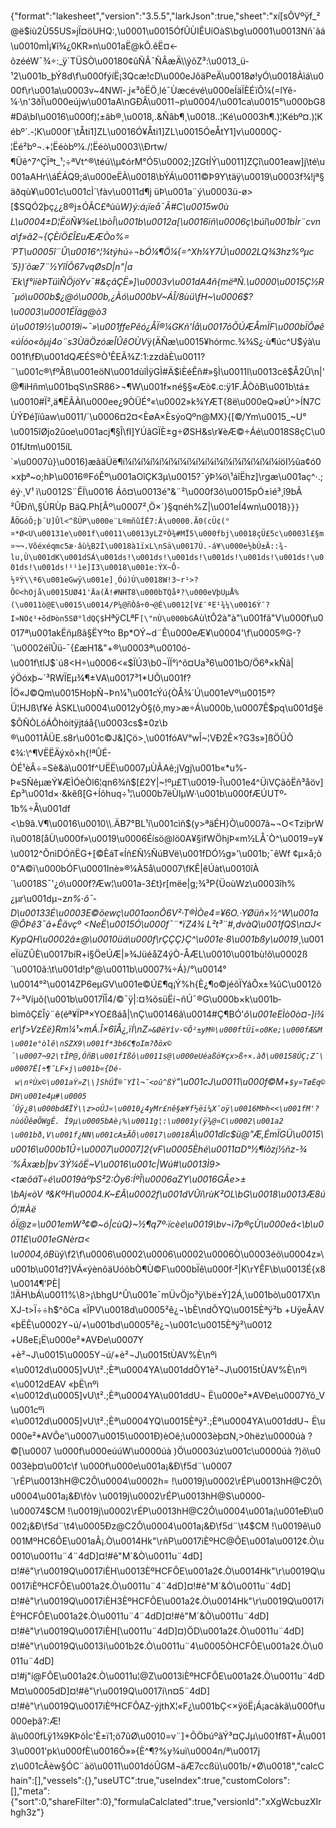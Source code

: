 {"format":"lakesheet","version":"3.5.5","larkJson":true,"sheet":"xí[sÔVºÿf_²@ë$iù2Ù55US»jÏ¤öUHQ:,\u0001\u0015ÓfÛÙIÊUíOàS\bg\u0001\u0013Nñ`ãá\u0010mÌ¡¥î¾¿0KR»­n\u001aË@kÕ.êË¤<-õzééW¯¾÷:_ÿ`TÜSÒ\u00180¢ûÑÂ¯ÑÂæÄ\\ýõZ³:\u0013_ü­¹2\u001b_þÝ8d\f\u000fýíË¡3Qcæ!cD\u000eJôäPeÄ\u0018ø!yÓ\u0018Àìá\u000f\r\u001a\u0003v~4NWî-¸j«³òËÖ¸lé¯Ùæcévé\u000eÍäÏÈÉïÕ¼(=lYê-¼·\n'3ðÏ\u000eújw\u001aA\nGÐÂ\u0011¬p\u0004/\u001ca\u0015°\u000bG8#Dá\bl\u0016\u000f)¦±âb®¸\u0018,.&Ñâb¶¸\u0018..¦Ké\u0003h¶.)¦Kébº¤.)¦Kébº´.-¦K\u000f`\tÅti1]ZL\u0016Ó¥Åti1]ZL\u0015ÓeÅtY1]v\u0000Ç-¦Ëé²bº¬.+¦Ëéòbº¼./¦Ëéò\u0003\\Ðrtw/¶Üê^7^ÇÏªt_¹;÷ªVt^®\téú\\µ¢órM°Ó5\u0002;]ZGtÍÝ\u0011]ZÇî\u001eaw]j\té\u001aAHr\\áÉÁQ9;á\u000eËÀ\u0018\bÝÁ\u0011©Þ9Y\täÿ\u0019\u0003f¾!jª§äðqù¥\u001c\u001cÌ`\fàv\u0011d¶j üÞ\u001a¨ý\u0003ü-ø>[$SQÓ2þç¿¿8®j±ÓÃC£ªúú*W}ý:á¡ïeå¯­Ã#C\u0015w0ù L\u0004±D¦ËöÑ¥¾eL\bòÎ\u001b\u0012a[\u0016ïñ\u0006ç\búî\u001bÌr¨cvna\f»ã2¬{ÇÈíÖ£Î£uÆÆÒo%=´PT\u0005î¨Û\u0016^¦¾týhú÷¬bÓ¼¶Ö¼{=^Xh¼Y7Ú\u0002LQ¾3hz%ºµc´5})´õæ7¨½YîÍÕ67vqØsD|n\"|a´Ek\f°ìíèÞTüìÑÖjöYv¯#&çâÇË­»]\u0003v\u001dA4ñ{mëªÑ.\u0000\u0015Ç½R¯µó\u000b$¿@ó\u000b,¿Àó\u000bV~ÁÎ/8ùü\fH~\u0006$?\u0003\u0001ÉÏäg@ò3 ù\u0019½\u0019ì~¯»\u001ffePêó¿ÅÏ®¼­GKñ'Íå\u0017õÕÚÆÅmÏF\u000bÏÔøê«úÍóo«õµj4o¨s3ÙäÖzóæÎÛêOÙV*ÿ(ÄÑæ\u0015¥hórmc.¾¾S¿·ù¶úc^U$ýà\u001f\fÐ\u001dQÆÉS®Ò¹ÊEÃ¾Z:1:zzdàÈ\u0011?¨\u001c®\fºÃß\u001eöN\u001dùîÌÿGÌ#Ä$ìÈéÊñ#»§Ì\u0011l\u0013cê$Å2Û\n|'@¶iHñm\u001bqS\nSR86>¬¶W\u001f×né§§«Æò¢.c:ÿ1F.ÅÒõB\u001b\tá±\u0010#Ï²,ä¶ËÃÀI\u000ee¿9ÒÜÉ°«\u0002»k¾YÆT{8ë\u000eQ»øÚ^>ÍN7CÙÝÐé]ïûaw\u0011/­´\u0006¤2¤<ÈøA×ÈsýoQºn@MX}{[©/Ym\u0015_~U°\u0015îØjo2ûoe\u001acj¶§Î\fl]YÚãGÏÈ±g÷ØSH&s\r¥èÆ©÷Áé\u0018S8çC\u001fJtm\u0015íL´»\u0007û}\u0016)æãäÜë¶í¼í¼í¼í¼í¼í¼í¼í¼í¼í¼í¼í¼í¼í¼í¼í¼í¼íöI½ûa¢ó0×xþª~o;hÞ\u0016®FóÊº\u001aOîÇK3µ\u0015?¯ýÞ¼ö\\¹áîËhz]\rgæ\u001aç^·.;éý·¸V¹ ì\u0012S¨ÊÏ\u0016 Áô¤\u0013é\"&¨²\u000f3ô\u0015pÓ±ìé³¸î9bÂ²ÛÐñ\\,§ÙRÙp BäQ.Ph[Âº\u0007²¸Ö×´}§qnéh%Z|\u001e­Í4wn\u0018`}`}`}ÅÖGóÖ;þ´U]Ûl<^ßÜP\u000e¨L®mñûÍË7:Â\u0000.Ã0(cÜ¢(°¤*Ø<U\u00131e\u001f\u0011\u0013yLZºÒ¾#MÏ5\u000fbj\u0018çÜ£5c\u0003l£§m¤¬¬.Võéxéqmc5æ·âù¼B2Í\u0018à1ïxL\nSä\u0017Ú.-á¥\u000e½bÚ±Ä::¾-lu,Ù\u001dK\u001dSÁ\u001ds!\u001ds!\u001ds!\u001ds!\u001ds!\u001ds!\u001ds!\u001ds!¹¹ìe]I3\u0018\u001e:ÝX~Ô­½ºÝ\\ª6\u001eGwÿ\u001e]¸Óú)Ú\u0018W!3~r¹>?Õ©<hOjå\u0015UØ41'Äa(Ä!#NHT8\u000bTQåª?\u000eVþUµÅ%(\u0011ò@E\u0015\u0014/P¼@ñÒâ÷0¬@É\u0012[V£¨ªE¹¾¼\u0016­Ý¯?I»NO¢¹+õdÞòn5SØ°ldQÇ$`HªÿCLªF`[\"nÙ\u000bG`Aù\tÔ2à\"à\"\u001fã\"V\u000f\u0017ª\u001akËñµßã§ËYºto Bp*OÝ~d¨Ê\u000eÆ¥\u0004'\f\u0005®G-?´\u0002éîÛü-¯{£æH1&\"+®\u0003ª\u0010ó-\u001f\tIJ$`ú8<H÷\u0006<«$ÏÚ3\b0¬ÏÏ°ì^õ¤Ua³6\u001bO/Ö6ª×kÑâ|ýÖóxþ~´³RWÏEµ¾¶±VA\u0017³1*UÕ\u001f?ÎÖ«J©Qm\u0015HoþÑ¬Þn¼¹\u001cÝú{ÒÅ¾´Ú\u001eVº\u0015ª?Ü¦HJß\f¥é ÀSKL\u0004\u0012yÒ§(ô¸my>æ÷Á\u000b,\u0007Ê$pq\u001d§ë$ÕÑÒLóÁÕhòitÿjtáå{\u0003cs$±0z\b®\u0011ÃÜE.s8r\u001c©J&]Çö>¸\u001fóAV°wÎ~¦VÐ2Ê×?G3s»]ßÖÜÔ¢¾:\\^¶VËËÄýxõ×h{!ªÛÉ-ÒÉ¹èÂ÷=Sè&à\u001f^UËË\u0007µÙÃAê;jVgj\u001b«*u%­Þ«SÑêµæÝ¥ÆÌÓèÒl6¦qn6¾ñ$[£2Y|~!ºµ£T\u0019-Î\u001e­4^ÜiVÇãõËñ³åöv]£p³\u001d×·&kêß[G+Íõhuq÷¹¦\u000b7ëÙlµW·\u001b\u000fÆÚU­Tº­1b%÷Å\u001df<\b9â.V¶\u0016\u0010\\.ÄB7°BL¹í\u001cìñ$(y>ªäÉH}Ò\u0007â~¬O<TziþrWi\u0018[åÙ\u000f»\u0019\u0006Éísö@lö0A¥§ìfWÖhjÞ«m½LÅ´Ò^\u0019=y¥\u0012^ÕnìDÓñËG+[©ÈáT«Íñ£Ñ½ÑúBVë\u001fDÓ½g»'\u001b;¯êWf ¢µ×å;ò0\"A©ï\u000bÓF\u0001Inè»®¼À5å\u0007\fKÊ|êÚàt\u0010îÀ´\u0018S¯'¿ó\u000f?Æw¦\u001a-3£t}r[mëe|g;¾³P{ÜoùWz\u0003îh%¿µr\u001dµ¬z_n%·ô¯­D\u00133É\u0003E©õewç\u001aonÔ6V²·T®ÌÒe4=¥6O.·YØüñ×½^W\u001a@ÔÞê3¯â+Êãvçº <NeË\u0015Ó\u000f¯¨*ïZ4¾ L²t³¨#,dvàQ\u001fQS\n¤J<KypQH\u0002â±@\u0010üá\u000f\rÇÇÇ}Ç^\u001e·8\u001bßy\u0019_¸\u001eÏüZÛÈ\u0017bíR+i§ÖeÚÆ|»¾JüéåZ4ýÒ-ÅÆL\u0010\u001bù!õ\u0002ß´\u0010ã:\t\u001d!p°@\u0011b\u0007¾÷Á}/°\u0014°\u0014°²\u0014ZP6eµGV\u001e©Ú£¶q¡Ý%h{È¿¶o©jéõÏYáÔx±¾ûC\u0012õ7÷³Víµô(\u001b\u0017ÏÎ4/©¯ÿ|:¤¾õsüËí¬ñÚ¯®G\u000b×k\u001b­bìmõÇ£Îý¨ê(éª¥ÏPª×YO£ßáå|\nÇ\u00146ã\u0014#Ç¶BÓ'*ô\u001eEÌò0ò¤-]i¾er\f>Vz£ë}Rm¼¹×mÁ.Î×6îÅ¿,ïÍ\nZ`»&ØëYîv·©Õ²±yM®\u000ftÜï«o0Ke;\u000fÆ&M\u001e°òlê\nSZX9\u001f*3b6C¶oIm?ðöx©´\u0007¬92\tÎP@,ÓñB\u001fIßô\u0011s@\u000eUéaßö¥çx>ß÷×.àð\u00158ÚÇ;Z¯\u0007Ë[÷¶¯LF×j\u001b«­{Dé- w\nºÙx©\u001aÝ»Z\\]ShÚÏ®¯YÌl¬¯<oû^ßÝ`\"\u001cJ\u0011\u000f©M+`$y¤TøÈq©DH\u001e4µ#\u0005´Úÿ¿8\u000bdÆÏÝ\\z>oÚJ«\u0010¿4yMr£nê§æ¥f½ëi¼X¯oÿ\u0016MÞh<<\u001fM'?nùóÛêøÕWgÊ. Í9µ\u0005bAè¡%\u0011g¦:\u0001y(ÿ¾@¤C\u0002\u001a2\u001bð,V\u001f¿NN\u001cA±ÃÕ\u0017\u0018`Á\u001dîc$ü@\"Æ,ÉmÏGÜ\u0015\u0016\u000b1Û÷\u0007\u0007]2{vF\u0005Èhé\u0011¤D°½¶íõzj½ñz-¾´%Âxæb|þv´3Ý¼ôË~V\u0016\u001c|Wú#\u0013Ì9><tæôáT÷é\u0019àºþS²2:Òy6:ÍºÎ\u0006aZY\u0016GÂe>±\bAj«òV ª&KºH\u0004.K~£Ã\u0002f\u001dVÛï\rùK²OL\bG\u0018\u0013Æ8úÓ¦#Àë ôÏ@z=\u001emW³¢©~ó|cùQ}~½¶q7º·ïcèe\u0019\bv¬ì7p®çÙ\u000eâ<\b\u0011£\u001eGNèr¤<\u0004,ôB*üý\f2\f\u0006\u0002\u0006\u0002\u0006Ò\u0003éõ\u0004z»\u001b\u001d?]VÁ«ýènôäUóõbÒ¶Ù©F\u000bÏê\u000f·²|K\rYÊF\b\u0013É{x8\u0014¶'PÈ|¦lÄH\bÁ\u0011%\\8>¡\bhgU^Û\u001e¯mÜvÖjo³ÿ\bë±Ý]2Á,\u001bò\u0017X\nXJ-t>Ï÷÷h$^õCa «ÏPV\u0018d\u0005²ê¿¬\bÈ\ndÕYQ\u0015Èªÿ²b +UÿeÅAV «þËÊ\u0002Y¬ú/+\u001bd\u0005²ê¿¬\u001c\u0015Èªÿ²\u0012 +UßeE¡Ë\u000e²*AVÐe\u0007Y +è²¬J\u0015\u0005Y¬ú/+è²¬J\u0015tÙAV%È\nºì «\u0012d\u0005]vU\t².;Èª\u0004YA\u001ddÕY1è²¬J\u0015tÙAV%È\nºì «\u0012dEAV «þË\nºì «\u0012d\u0005]vU\t².;Èª\u0004YA\u001ddU¬ Ë\u000e²*AVÐe\u0007Yõ_V\u001cºì «\u0012d\u0005]vU\t².;Èª\u0004YQ\u0015Èªÿ².;Èª\u0004YA\u001ddU¬ Ë\u000e²*AVÔe'\u0007\u0015\u0001Ð)èOê;\u0003èþ¤N,>0hëz\u0000úà ?©[\u0007 \u000f\u000eúúW\u0000úà )Ö\u0003úz\u001c\u0000úà ?)õ\u0003èþ¤\u001c\f \u000f\u000e\u001a¡&Ð\f5d¨\u0007´\rÉP\u0013hH@C2Ô\u0004\u0002h= !\u0019j\u0002\rÉP\u0013hH@C2Ô\u0004\u001a¡&Ð\fõv \u0019j\u0002\rÉP\u0013hH@S\u0000­\u00074$CM !\u0019j\u0002\rÉP\u0013hH@C2Ô\u0004\u001a¡\u001eÐ\u0002¡&Ð\f5d¨\t4\u0005Ðz@C2Ô\u0004\u001a¡&Ð\f5d¨\t4$CM !\u0019ê\u0001MºHC6ÔE\u001aÂ¡.Ò\u0014Hk\"\rñP\u0017iÈºHC@ÔE\u001a\u0012¢.Ò\u0010\u0011u¨4¨4dD]¤!#ê\"M´&Ò\u0011u¨4dD]¤!#ê\"\r\u0019Q\u0017iÈH\u0013ÈºHCFÔE\u001a2¢.Ò\u0014Hk\"\r\u0019Q\u0017iÈºHCFÔE\u001a2¢.Ò\u0011u¨4¨4dD]¤!#ê\"M´&Ò\u0011u¨4dD]¤!#ê\"\r\u0019Q\u0017iÈH3ÈºHCFÔE\u001a2¢.Ò\u0014Hk\"\r\u0019Q\u0017iÈºHCFÔE\u001a2¢.Ò\u0011u¨4¨4dD]¤!#ê\"M´&Ò\u0011u¨4dD]¤!#ê\"\r\u0019Q\u0017iÈH[\u0011u¨4dD]¤)ÖD\u001a2¢.Ò\u0011u¨4dD]¤!#ê\"\r\u0019Q\u0013i\u001b2¢.Ò\u0011u¨4\u0005ÒHCFÔE\u001a2¢.Ò\u0011u¨4dD]¤!#j\"í@FÔE\u001a2¢.Ò\u0011u¦@Z\u0013iÈºHCFÔE\u001a2¢.Ò\u0011u¨4dDM¤\u0005dD]¤!#ê\"\r\u0019Q\u0017i\n¤5¨4dD]¤!#ê\"\r\u0019Q\u0017iÈºHCFÔAZ-ýjthX¦«F¿\u001bÇ<×ÿöË¡Á¡acàkã\u000f\u000eþâ?:Æ!ã\u000fLÿ1¾9KÞõÌc'È±ï1;ö7ûØ\u0010=v¨]+ÕÖbúºãÝ³¤ÇJµ\u001fßT+Å\u0013­\u0001'pk\u000f­È\u0016Õ»»{È^¶?%y¾uì\u0004n/ª\u0017jz\u001cÃèw§ÓC¨àö\u0011\u001dóÛGM¬äÆ7ccßü\u001b/+Ø\u0018","calcChain":[],"vessels":{},"useUTC":true,"useIndex":true,"customColors":[],"meta":{"sort":0,"shareFilter":0},"formulaCalclated":true,"versionId":"xXgWcbuzXIrhgh3z"}